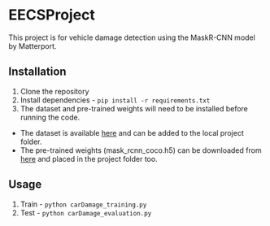 # EECSProject

This project is for vehicle damage detection using the MaskR-CNN model by Matterport.

## Installation
1. Clone the repository
2. Install dependencies - `pip install -r requirements.txt`
3. The dataset and pre-trained weights will need to be installed before running the code.
- The dataset is available [here](https://cardd-ustc.github.io/) and can be added to the local project folder.
- The pre-trained weights (mask_rcnn_coco.h5) can be downloaded from [here](https://github.com/matterport/Mask_RCNN/releases) and placed in the project folder too.

## Usage

1. Train - `python carDamage_training.py`
2. Test - `python carDamage_evaluation.py`
